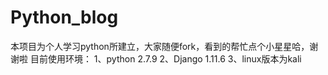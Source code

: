 # Python_blog
本项目为个人学习python所建立，大家随便fork，看到的帮忙点个小星星哈，谢谢啦
目前使用环境：
1、python 2.7.9
2、Django 1.11.6
3、linux版本为kali
